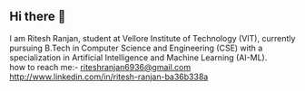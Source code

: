 ## Hi there 👋
I am Ritesh Ranjan, student at Vellore Institute of Technology (VIT), currently pursuing B.Tech in Computer Science and Engineering (CSE) with a specialization in Artificial Intelligence and Machine Learning (AI-ML).</br>
how to reach me:- riteshranjan6936@gmail.com</br>
                  http://www.linkedin.com/in/ritesh-ranjan-ba36b338a
<!--
**RiteshRanjanRR09/RiteshRanjanRR09** is a ✨ _special_ ✨ repository because its `README.md` (this file) appears on your GitHub profile.

Here are some ideas to get you started:

- 🔭 I’m currently working on ...
- 🌱 I’m currently learning ...
- 👯 I’m looking to collaborate on ...
- 🤔 I’m looking for help with ...
- 💬 Ask me about ...
- 📫 How to reach me: ...
- 😄 Pronouns: ...
- ⚡ Fun fact: ...
-->
